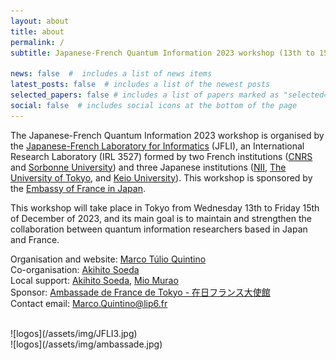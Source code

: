 ```yaml
---
layout: about
title: about
permalink: /
subtitle: Japanese-French Quantum Information 2023 workshop (13th to 15th December 2023)

news: false  #  includes a list of news items
latest_posts: false  # includes a list of the newest posts
selected_papers: false # includes a list of papers marked as "selected={true}"
social: false  # includes social icons at the bottom of the page
---
```


The Japanese-French Quantum Information 2023 workshop is organised by the [Japanese-French Laboratory for Informatics](https://jfli.cnrs.fr) (JFLI), an International Research Laboratory (IRL 3527) formed by two French institutions ([CNRS](https://www.cnrs.fr/en) and [Sorbonne University](https://www.sorbonne-universite.fr/)) and three Japanese institutions ([NII](https://www.nii.ac.jp/en/), [The University of Tokyo](https://www.u-tokyo.ac.jp/en/), and [Keio University](https://www.keio.ac.jp/en/)). This workshop is sponsored by the [Embassy of France in Japan](https://jp.ambafrance.org/).

This workshop will take place in Tokyo from Wednesday 13th to Friday 15th of December of 2023, and its main goal is to maintain and strengthen the collaboration between quantum information researchers based in Japan and France.

Organisation and website: [Marco Túlio Quintino](https://mtcq.github.io/) <br>
Co-organisation: [Akihito Soeda](https://www.nii.ac.jp/en/faculty/informatics/soeda_akihito/) <br>
Local support:  [Akihito Soeda](https://www.nii.ac.jp/en/faculty/informatics/soeda_akihito/), [Mio Murao](http://www.s.u-tokyo.ac.jp/en/people/murao_mio/) <br>
Sponsor:  [Ambassade de France de Tokyo - 在日フランス大使館](https://jp.ambafrance.org/) <br>
Contact email: [Marco.Quintino@lip6.fr](mailto:Marco.Quintino@lip6.fr) 

 <br>
 ![logos](/assets/img/JFLI3.jpg)
 <br>
 ![logos](/assets/img/ambassade.jpg)
